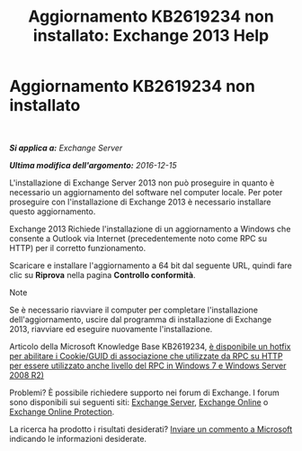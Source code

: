 ﻿---
title: 'Aggiornamento KB2619234 non installato: Exchange 2013 Help'
TOCTitle: Aggiornamento KB2619234 non installato
ms:assetid: d6734ca6-e443-4367-9eb7-0308aa87b9ff
ms:mtpsurl: https://technet.microsoft.com/it-it/library/ms.exch.setupreadiness.win7rpchttpassoccookieguidupdatenotinstalled(v=EXCHG.150)
ms:contentKeyID: 50481783
ms.date: 05/22/2018
mtps_version: v=EXCHG.150
ms.translationtype: MT
---

# Aggiornamento KB2619234 non installato

 

_**Si applica a:** Exchange Server_

_**Ultima modifica dell'argomento:** 2016-12-15_

L'installazione di Exchange Server 2013 non può proseguire in quanto è necessario un aggiornamento del software nel computer locale. Per poter proseguire con l'installazione di Exchange 2013 è necessario installare questo aggiornamento.

Exchange 2013 Richiede l'installazione di un aggiornamento a Windows che consente a Outlook via Internet (precedentemente noto come RPC su HTTP) per il corretto funzionamento.

Scaricare e installare l'aggiornamento a 64 bit dal seguente URL, quindi fare clic su **Riprova** nella pagina **Controllo conformità**.


> [!NOTE]
> Se è necessario riavviare il computer per completare l'installazione dell'aggiornamento, uscire dal programma di installazione di Exchange 2013, riavviare ed eseguire nuovamente l'installazione.



Articolo della Microsoft Knowledge Base KB2619234, [è disponibile un hotfix per abilitare i Cookie/GUID di associazione che utilizzate da RPC su HTTP per essere utilizzato anche livello del RPC in Windows 7 e Windows Server 2008 R2)](https://go.microsoft.com/fwlink/?linkid=3052&kbid=2619234)

Problemi? È possibile richiedere supporto nei forum di Exchange. I forum sono disponibili sui seguenti siti: [Exchange Server](https://go.microsoft.com/fwlink/p/?linkid=60612), [Exchange Online](https://go.microsoft.com/fwlink/p/?linkid=267542) o [Exchange Online Protection](https://go.microsoft.com/fwlink/p/?linkid=285351).

La ricerca ha prodotto i risultati desiderati? [Inviare un commento a Microsoft](mailto:exsetuphelpfeedback@microsoft.com?subject=exchange%202013%20setup%20help%20feedback) indicando le informazioni desiderate.

